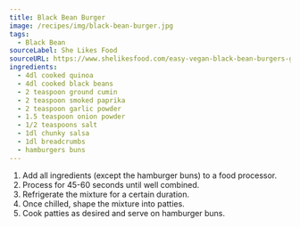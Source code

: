 ```yaml
---
title: Black Bean Burger
image: /recipes/img/black-bean-burger.jpg
tags:
  - Black Bean
sourceLabel: She Likes Food
sourceURL: https://www.shelikesfood.com/easy-vegan-black-bean-burgers-giveaway/
ingredients:
  - 4dl cooked quinoa
  - 4dl cooked black beans
  - 2 teaspoon ground cumin
  - 2 teaspoon smoked paprika
  - 2 teaspoon garlic powder
  - 1.5 teaspoon onion powder
  - 1/2 teaspoons salt
  - 1dl chunky salsa
  - 1dl breadcrumbs
  - hamburgers buns
---
```


1. Add all ingredients (except the hamburger buns) to a food processor.
2. Process for 45-60 seconds until well combined.
3. Refrigerate the mixture for a certain duration.
4. Once chilled, shape the mixture into patties.
5. Cook patties as desired and serve on hamburger buns.

